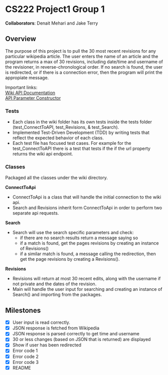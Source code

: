 # CS222 Project1 Group 1
**Collaborators**: Denait Mehari and Jake Terry

## Overview

The purpose of this project is to pull the 30 most recent revisions for any particular wikipedia article. The user enters the name of an article and the program returns a max of 30 revisions, including date/time and username of the revisioner, in reverse-chronological order. If no search is found, the user is redirected, or if there is a connection error, then the program will print the appropiate message.   

Important links:  
[Wiki API Documentation](https://www.mediawiki.org/wiki/API:Main_page)  
[API Parameter Constructor](https://en.wikipedia.org/wiki/Special:ApiSandbox)  




### Tests
* Each class in the wiki folder has its own tests inside the tests folder (test_ConnectToAPI, test_Revisions, & test_Search).
* Implemented Test-Driven Development (TDD) by writing tests that reflect the expected behavior of each class.
* Each test file has focused test cases. For example for the test_ConnectToAPI there is a test that tests if the if the url property returns the wiki api endpoint.

### Classes 
Packaged all the classes under the wiki directory.  
  
**ConnectToApi**
* ConnectToApi is a class that will handle the initial connection to the wiki api.
* Search and Revisions inherit form ConnectToApi in order to perform two separate api requests.

**Search**
* Search will use the search specific parameters and check:
  * if there are no search results return a message saying so
  * if a match is found, get the pages revisions by creating an instance of Revisions()
  * if a similar match is found, a message calling the redirection, then get the page revisions by creating a Revisions().

**Revisions**  
* Revisions will return at most 30 recent edits, along with the username if not private and the dates of the revision.
* Main will handle the user input for searching and creating an instance of Search() and importing from the packages.


## Milestones
- [x] User input is read correctly.
- [x] JSON response is fetched from Wikipedia
- [x] JSON response is parsed correctly to get time and username
- [x] 30 or less changes (based on JSON that is returned) are displayed
- [x] Show if user has been redirected
- [x] Error code 1
- [x] Error code 2
- [x] Error code 3
- [x] README
